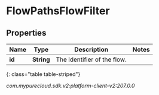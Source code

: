# FlowPathsFlowFilter


## Properties

| Name | Type | Description | Notes |
| ------------ | ------------- | ------------- | ------------- |
| **id** | **String** | The identifier of the flow. |  |
{: class="table table-striped"}




_com.mypurecloud.sdk.v2:platform-client-v2:207.0.0_
